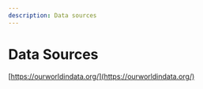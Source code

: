 ```yaml
---
description: Data sources
---
```


# Data Sources

[https://ourworldindata.org/](https://ourworldindata.org/)

